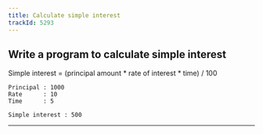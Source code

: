 ```yaml
---
title: Calculate simple interest
trackId: 5293
---
```


## Write a program to calculate simple interest

Simple interest = (principal amount * rate of interest * time) / 100

```
Principal : 1000
Rate      : 10
Time      : 5

Simple interest : 500
```

---
